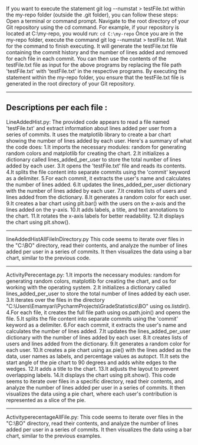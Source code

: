 If you want to execute the statement git log --numstat > testFile.txt within the my-repo folder (outside the .git folder), you can follow these steps:
Open a terminal or command prompt.
Navigate to the root directory of your Git repository using the cd command. For example, if your repository is located at C:\my-repo, you would run:
   `cd C:\my-repo`
Once you are in the my-repo folder, execute the command git log --numstat > testFile.txt.
Wait for the command to finish executing. It will generate the testFile.txt file containing the commit history and the number of lines added and removed for each file in each commit.
You can then use the contents of the testFile.txt file as input for the above programs by replacing the file path 'testFile.txt' with 'testFile.txt' in the respective programs.
By executing the statement within the my-repo folder, you ensure that the testFile.txt file is generated in the root directory of your Git repository.

--------------------------------------------------------------
Descriptions per each file : 
------------------------------------
LineAddedHist.py: 
The provided code appears to read a file named 'testFile.txt' and extract information about lines added per user from a series of commits. It uses the matplotlib library to create a bar chart showing the number of lines added by each user.
Here's a summary of what the code does:
1.It imports the necessary modules: random for generating random colors and matplotlib for creating the chart.
2.It initializes a dictionary called lines_added_per_user to store the total number of lines added by each user.
3.It opens the 'testFile.txt' file and reads its contents.
4.It splits the file content into separate commits using the 'commit' keyword as a delimiter.
5.For each commit, it extracts the user's name and calculates the number of lines added.
6.It updates the lines_added_per_user dictionary with the number of lines added by each user.
7.It creates lists of users and lines added from the dictionary.
8.It generates a random color for each user.
9.It creates a bar chart using plt.bar() with the users on the x-axis and the lines added on the y-axis.
10.It adds labels, a title, and text annotations to the chart.
11.It rotates the x-axis labels for better readability.
12.It displays the chart using plt.show().

------------------------------------
lineAddedHistAllFileInDirectory.py
This code seems to iterate over files in the "C:\BO" directory, read their contents, and analyze the number of lines added per user in a series of commits. It then visualizes the data using a bar chart, similar to the previous code.

------------------------------------
ActivityPerecentage.py: 
1.It imports the necessary modules: random for generating random colors, matplotlib for creating the chart, and os for working with the operating system.
2.It initializes a dictionary called lines_added_per_user to store the total number of lines added by each user.
3.It iterates over the files in the directory "C:\Users\Emamyari\PycharmProjects\GradeStatistics\BO" using os.listdir().
4.For each file, it creates the full file path using os.path.join() and opens the file.
5.It splits the file content into separate commits using the 'commit' keyword as a delimiter.
6.For each commit, it extracts the user's name and calculates the number of lines added.
7.It updates the lines_added_per_user dictionary with the number of lines added by each user.
8.It creates lists of users and lines added from the dictionary.
9.It generates a random color for each user.
10.It creates a pie chart using ax.pie() with the lines added as the data, user names as labels, and percentage values as autopct.
11.It sets the start angle of the pie chart to 90 degrees and adds white edges to the wedges.
12.It adds a title to the chart.
13.It adjusts the layout to prevent overlapping labels.
14.It displays the chart using plt.show().
This code seems to iterate over files in a specific directory, read their contents, and analyze the number of lines added per user in a series of commits. It then visualizes the data using a pie chart, where each user's contribution is represented as a slice of the pie.

------------------------------------
ActivityperecentageAllFile.py:
This code seems to iterate over files in the "C:\BO" directory, read their contents, and analyze the number of lines added per user in a series of commits. It then visualizes the data using a bar chart, similar to the previous examples.
